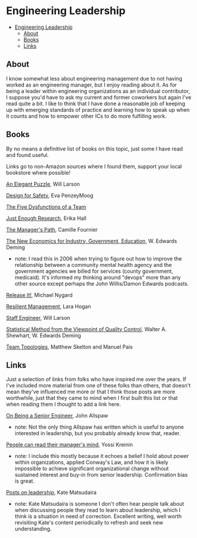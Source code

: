 # Engineering Leadership

<!--ts-->
* [Engineering Leadership](engineering-leadership.md#engineering-leadership)
   * [About](engineering-leadership.md#about)
   * [Books](engineering-leadership.md#books)
   * [Links](engineering-leadership.md#links)

<!-- Added by: runner, at: Fri Dec  3 04:21:32 UTC 2021 -->

<!--te-->

## About

I know somewhat less about engineering management due to not having worked as an engineering manager, but I enjoy reading about it. As for being a leader within engineering organizations as an individual contributor, I suppose you'd have to ask my current and former coworkers but again I've read quite a bit. I like to think that I have done a reasonable job of keeping up with emerging standards of practice and learning how to speak up when it counts and how to empower other ICs to do more fulfilling work.

## Books

By no means a definitive list of books on this topic, just some I have read and found useful.

Links go to non-Amazon sources where I found them, support your local bookstore where possible!

[An Elegant Puzzle](https://lethain.com/elegant-puzzle/), Will Larson

[Design for Safety](https://abookapart.com/products/design-for-safety), Eva PenzeyMoog

[The Five Dysfunctions of a Team](https://www.tablegroup.com/product/dysfunctions/)

[Just Enough Research](https://abookapart.com/products/just-enough-research), Erika Hall

[The Manager's Path](https://smile.amazon.com/Managers-Path-Leaders-Navigating-Growth-ebook/dp/B06XP3GJ7F/), Camille Fournier

[The New Economics for Industry, Government, Education](https://deming.org/store/), W. Edwards Deming
- note: I read this in 2006 when trying to figure out how to improve the relationship between a community mental health agency and the government agencies we billed for services (county government, medicaid). It's informed my thinking around "devops" more than any other source except perhaps the John Willis/Damon Edwards podcasts.

[Release It!](https://pragprog.com/titles/mnee2/release-it-second-edition/), Michael Nygard

[Resilient Management](https://resilient-management.com/), Lara Hogan

[Staff Engineer](https://staffeng.com), Will Larson

[Statistical Method from the Viewpoint of Quality Control](https://smile.amazon.com/gp/product/B00A735MMG/), Walter A. Shewhart, W. Edwards Deming

[Team Topologies](https://teamtopologies.com/), Matthew Skelton and Manuel Pais

## Links

Just a selection of links from folks who have inspired me over the years. If I've included more material from one of these folks than others, that doesn't mean they've influenced me more or that I think those posts are more worthwhile, just that they came to mind when I first built this list or that when reading them I thought to add a link here. 

[On Being a Senior Engineer](https://www.kitchensoap.com/2012/10/25/on-being-a-senior-engineer/), John Allspaw
- note: Not the only thing Allspaw has written which is useful to anyone interested in leadership, but you probably already know that, reader.

[People can read their manager's mind](http://yosefk.com/blog/people-can-read-their-managers-mind.html), Yossi Kreinin
- note: I include this mostly because it echoes a belief I hold about power within organizations, applied Conway's Law, and how it is likely impossible to achieve significant organizational change without sustained interest and buy-in from senior leadership. Confirmation bias is great.

[Posts on leadership](https://katemats.com/leadership/), Kate Matsudaira
- note: Kate Matsudaira is someone I don't often hear people talk about when discussing people they read to learn about leadership, which I think is a situation in need of correction. Excellent writing, well worth revisiting Kate's content periodically to refresh and seek new understanding.
